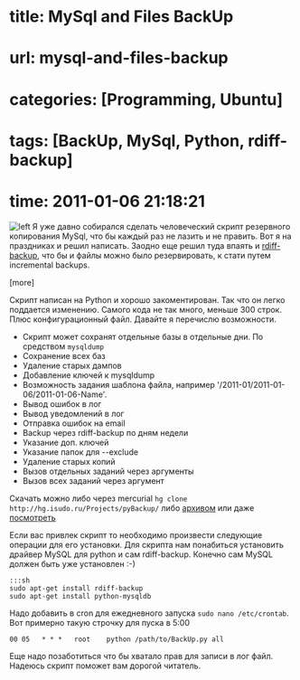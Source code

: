 # title: MySql and Files BackUp
# url: mysql-and-files-backup
# categories: [Programming, Ubuntu]
# tags: [BackUp, MySql, Python, rdiff-backup]
# time: 2011-01-06 21:18:21


![left](~meliae-trashcan.png)
Я уже давно собирался сделать человеческий скрипт резервного копирования MySql, что бы каждый раз не лазить и не править. Вот я на праздниках и решил написать. Заодно еще решил туда впаять и [rdiff-backup](http://www.nongnu.org/rdiff-backup/), что бы и файлы можно было резервировать, к стати путем incremental backups.

[more]

Скрипт написан на Python и хорошо закоментирован. Так что он легко поддается изменению. Самого кода не так много, меньше 300 строк. Плюс конфигурационный файл. Давайте я перечислю возможности.

  * Скрипт может сохранят отдельные базы в отдельные дни. По средством `mysqldump`
  * Сохранение всех баз
  * Удаление старых дампов
  * Добавление ключей к mysqldump
  * Возможность задания шаблона файла, например '/2011-01/2011-01-06/2011-01-06-Name'. 
  * Вывод ошибок в лог
  * Вывод уведомлений в лог
  * Отправка ошибок на email
  * Backup через rdiff-backup по дням недели
  * Указание доп. ключей
  * Указание папок для --exclude
  * Удаление старых копий
  * Вызов отдельных заданий через аргументы
  * Вызов всех заданий через аргумент

Скачать можно либо через mercurial `hg clone http://hg.isudo.ru/Projects/pyBackup/` либо [архивом](http://hg.isudo.ru/Projects/pyBackup/archive/tip.tar.gz) или даже [посмотреть](http://hg.isudo.ru/Projects/pyBackup/)  

Если вас привлек скрипт то необходимо произвести следующие операции для его установки.
Для скрипта нам понабиться установить драйвер MySQL для python и сам rdiff-backup. Конечно сам MySQL должен быть уже установлен :-)

    :::sh
    sudo apt-get install rdiff-backup
    sudo apt-get install python-mysqldb

Надо добавить в cron для ежедневного запуска `sudo nano /etc/crontab`. Вот примерно такую строчку для пуска в 5:00

    00 05   * * *   root    python /path/to/BackUp.py all

Еще надо позаботиться что бы хватало прав для записи в лог файл. Надеюсь скрипт поможет вам дорогой читатель.
